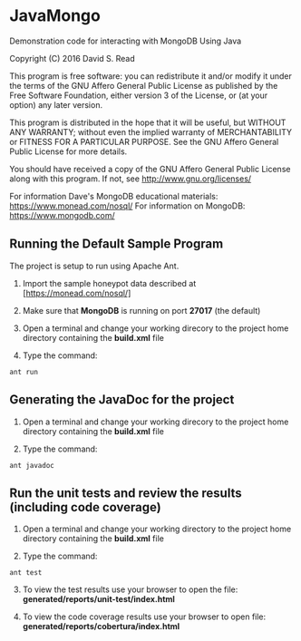 # JavaMongo

Demonstration code for interacting with MongoDB Using Java

Copyright (C) 2016 David S. Read

This program is free software: you can redistribute it and/or modify it under
the terms of the GNU Affero General Public License as published by the Free
Software Foundation, either version 3 of the License, or (at your option) any
later version.

This program is distributed in the hope that it will be useful, but WITHOUT
ANY WARRANTY; without even the implied warranty of MERCHANTABILITY or FITNESS
FOR A PARTICULAR PURPOSE. See the GNU Affero General Public License for more
details.

You should have received a copy of the GNU Affero General Public License
along with this program. If not, see http://www.gnu.org/licenses/

For information Dave's MongoDB educational materials: https://www.monead.com/nosql/
For information on MongoDB: https://www.mongodb.com/


## Running the Default Sample Program

The project is setup to run using Apache Ant.

1) Import the sample honeypot data described at [https://monead.com/nosql/]

2) Make sure that __MongoDB__ is running on port __27017__ (the default)

3) Open a terminal and change your working direcory to the project home directory containing the __build.xml__ file

4) Type the command: 
```
ant run
```


## Generating the JavaDoc for the project

1) Open a terminal and change your working direcory to the project home directory containing the __build.xml__ file

2) Type the command: 
```
ant javadoc
```

## Run the unit tests and review the results (including code coverage)

1) Open a terminal and change your working directory to the project home directory containing the __build.xml__ file

2) Type the command: 
```
ant test
```

3) To view the test results use your browser to open the file: __generated/reports/unit-test/index.html__

4) To view the code coverage results use your browser to open file: __generated/reports/cobertura/index.html__

